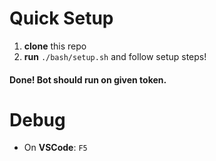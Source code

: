 # Quick Setup

1. **clone** this repo
1. **run** `./bash/setup.sh` and follow setup steps!

#### Done! Bot should run on given token.

# Debug

- On **VSCode**: `F5`
